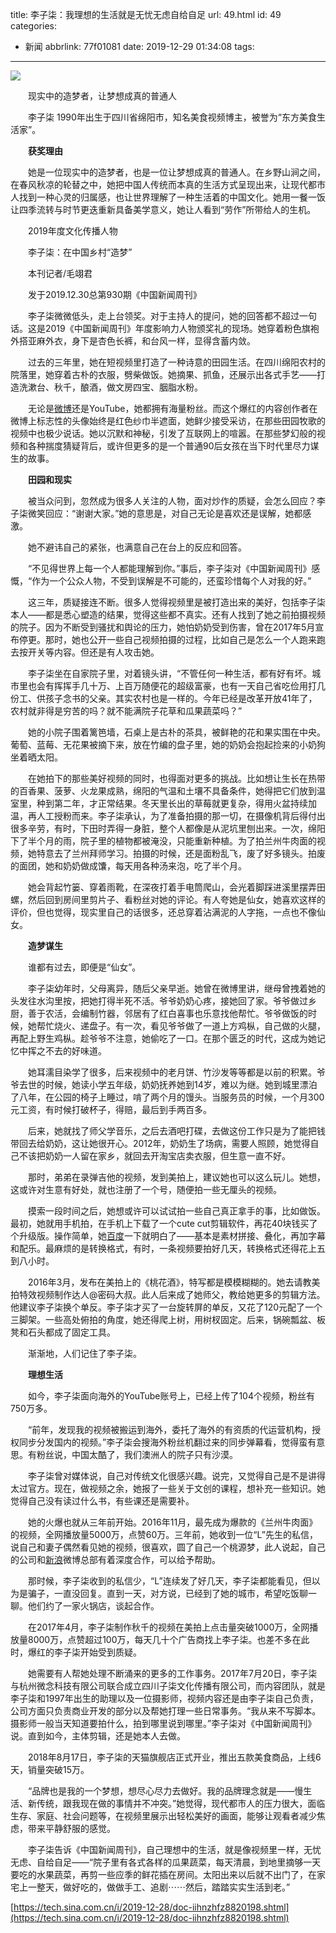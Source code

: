 title: 李子柒：我理想的生活就是无忧无虑自给自足
url: 49.html
id: 49
categories:
  - 新闻
abbrlink: 77f01081
date: 2019-12-29 01:34:08
tags:
---

![](http://n.sinaimg.cn/tech/transform/211/w550h461/20191228/965e-imfiehr0204396.jpg)

　　现实中的造梦者，让梦想成真的普通人

　　李子柒 1990年出生于四川省绵阳市，知名美食视频博主，被誉为“东方美食生活家”。

　　**获奖理由**

　　她是一位现实中的造梦者，也是一位让梦想成真的普通人。在乡野山涧之间，在春风秋凉的轮替之中，她把中国人传统而本真的生活方式呈现出来，让现代都市人找到一种心灵的归属感，也让世界理解了一种生活着的中国文化。她用一餐一饭让四季流转与时节更迭重新具备美学意义，她让人看到“劳作”所带给人的生机。

　　2019年度文化传播人物

　　李子柒：在中国乡村“造梦” 

　　本刊记者/毛翊君

　　发于2019.12.30总第930期《中国新闻周刊》

　　李子柒微微低头，走上台领奖。对于主持人的提问，她的回答都不超过一句话。这是2019《中国新闻周刊》年度影响力人物颁奖礼的现场。她穿着粉色旗袍外搭亚麻外衣，身下是杏色长裤，和台风一样，显得含蓄内敛。

　　过去的三年里，她在短视频里打造了一种诗意的田园生活。在四川绵阳农村的院落里，她穿着古朴的衣服，劈柴做饭。她摘果、抓鱼，还展示出各式手艺——打造洗漱台、秋千，酿酒，做文房四宝、胭脂水粉。

　　无论是[微博](http://stock.finance.sina.com.cn/usstock/quotes/WB.html)还是YouTube，她都拥有海量粉丝。而这个爆红的内容创作者在微博上标志性的头像始终是红色纱巾半遮面，她鲜少接受采访，在那些田园牧歌的视频中也极少说话。她以沉默和神秘，引发了互联网上的喧嚣。在那些梦幻般的视频和各种揣度猜疑背后，或许但更多的是一个普通90后女孩在当下时代里尽力谋生的故事。

　　**田园和现实**

　　被当众问到，忽然成为很多人关注的人物，面对炒作的质疑，会怎么回应？李子柒微笑回应：“谢谢大家。”她的意思是，对自己无论是喜欢还是误解，她都感激。

　　她不避讳自己的紧张，也满意自己在台上的反应和回答。

　　“不见得世界上每一个人都能理解到你。”事后，李子柒对《中国新闻周刊》感慨，“作为一个公众人物，不受到误解是不可能的，还蛮珍惜每个人对我的好。”

　　这三年，质疑接连不断。很多人觉得视频里是被打造出来的美好，包括李子柒本人——都是悉心塑造的结果，觉得这些都不真实。还有人找到了她之前拍摄视频的院子。因为不断受到骚扰和舆论的压力，她怕奶奶受到伤害，曾在2017年5月宣布停更。那时，她也公开一些自己视频拍摄的过程，比如自己是怎么一个人跑来跑去按开关等内容。但还是有人攻击她。

　　李子柒坐在自家院子里，对着镜头讲，“不管任何一种生活，都有好有坏。城市里也会有挥挥手几十万、上百万随便花的超级富豪，也有一天自己省吃俭用打几份工、供孩子念书的父亲。其实农村也是一样的。今年已经是改革开放41年了，农村就非得是穷苦的吗？就不能满院子花草和瓜果蔬菜吗？”

　　她的小院子围着篱笆墙，石桌上是古朴的茶具，被鲜艳的花和果实围在中央。葡萄、蓝莓、无花果被摘下来，放在竹编的盘子里，她的奶奶会抱起捡来的小奶狗坐着晒太阳。

　　在她拍下的那些美好视频的同时，也得面对更多的挑战。比如想让生长在热带的百香果、菠萝、火龙果成熟，绵阳的气温和土壤不具备条件，她得把它们放到温室里，种到第二年，才正常结果。冬天里长出的草莓就更复杂，得用火盆持续加温，再人工授粉而来。李子柒承认，为了准备拍摄的那一切，在摄像机背后得付出很多辛劳，有时，下田时弄得一身脏，整个人都像是从泥坑里刨出来。一次，绵阳下了半个月的雨，院子里的植物都被淹没，只能重新种植。为了拍兰州牛肉面的视频，她特意去了兰州拜师学习。拍摄的时候，还是面粉乱飞，废了好多镜头。拍废的面团，她和奶奶做成馕，每天用各种汤来泡，吃了半个月。

　　她会背起竹篓、穿着雨靴，在深夜打着手电筒爬山，会光着脚踩进溪里摆弄田螺，然后回到房间里剪片子、看粉丝对她的评论。有人夸她是仙女，她喜欢这样的评价，但也觉得，现实里自己的话很多，还总穿着沾满泥的人字拖，一点也不像仙女。

　　**造梦谋生**

　　谁都有过去，即便是“仙女”。

　　李子柒幼年时，父母离异，随后父亲早逝。她曾在微博里讲，继母曾拽着她的头发往水沟里按，把她打得半死不活。爷爷奶奶心疼，接她回了家。爷爷做过乡厨，善于农活，会编制竹器，邻居有了红白喜事也乐意找他帮忙。爷爷做饭的时候，她帮忙烧火、递盘子。有一次，看见爷爷做了一道上方鸡枞，自己做的火腿，再配上野生鸡枞。趁爷爷不注意，她偷吃了一口。在那个匮乏的时代，这成为她记忆中挥之不去的好味道。

　　她耳濡目染学了很多，后来视频中的老月饼、竹沙发等等都是以前的积累。爷爷去世的时候，她读小学五年级，奶奶抚养她到14岁，难以为继。她到城里漂泊了八年，在公园的椅子上睡过，啃了两个月的馒头。当服务员的时候，一个月300元工资，有时候打破杯子，得赔，最后到手两百多。

　　后来，她就找了师父学音乐，之后去酒吧打碟，去做这份工作只是为了能把钱带回去给奶奶，这让她很开心。2012年，奶奶生了场病，需要人照顾，她觉得自己不该把奶奶一人留在家乡，就回去开淘宝店卖衣服，但生意一直不好。

　　那时，弟弟在录弹吉他的视频，发到美拍上，建议她也可以这么玩儿。她想，这或许对生意有好处，就也注册了一个号，随便拍一些无厘头的视频。

　　摸索一段时间之后，她想或许可以试试拍一些自己真正拿手的事，比如做饭。最初，她就用手机拍，在手机上下载了一个cute cut剪辑软件，再花40块钱买了个升级版。操作简单，她[百度](http://stock.finance.sina.com.cn/usstock/quotes/BIDU.html)一下就明白了——基本是素材拼接、叠化，再加字幕和配乐。最麻烦的是转换格式，有时，一条视频要拍好几天，转换格式还得花上五到八小时。

　　2016年3月，发布在美拍上的《桃花酒》，特写都是模模糊糊的。她去请教美拍特效视频制作达人@密码大叔。此人后来成了她师父，教给她更多的剪辑方法。他建议李子柒换个单反。李子柒才买了一台旋转屏的单反，又花了120元配了一个三脚架。一些高处俯拍的角度，她还得爬上树，用树杈固定。后来，锅碗瓢盆、板凳和石头都成了固定工具。

　　渐渐地，人们记住了李子柒。

　　**理想生活**

　　如今，李子柒面向海外的YouTube账号上，已经上传了104个视频，粉丝有750万多。

　　“前年，发现我的视频被搬运到海外，委托了海外的有资质的代运营机构，授权同步分发国内的视频。”李子柒会搜海外粉丝机翻过来的同步弹幕看，觉得蛮有意思。有粉丝说，中国太酷了，我们澳洲人的院子只有沙漠。

　　李子柒曾对媒体说，自己对传统文化很感兴趣。说完，又觉得自己是不是讲得太过官方。现在，做视频之余，她报了一些关于文创的课程，想补充一些知识。她觉得自己没有读过什么书，有些课还是需要补。

　　她的火爆也就从三年前开始。2016年11月，最先成为爆款的《兰州牛肉面》的视频，全网播放量5000万，点赞60万。三年前，她收到一位“L”先生的私信，说自己和妻子偶然看见她的视频，很喜欢，圆了自己一个桃源梦，此人说起，自己的公司和[新浪](http://stock.finance.sina.com.cn/usstock/quotes/SINA.html)微博总部有着深度合作，可以给予帮助。

　　那时候，李子柒收到的私信少，“L”连续发了好几天，李子柒都能看见，但以为是骗子，一直没回复。直到一天，对方说，已经到了她的城市，希望吃饭聊一聊。他们约了一家火锅店，谈起合作。

　　在2017年4月，李子柒制作秋千的视频在美拍上点击量突破1000万，全网播放量8000万，点赞超过100万，每天几十个广告商找上李子柒。也差不多在此时，爆红的李子柒开始受到质疑。

　　她需要有人帮她处理不断涌来的更多的工作事务。2017年7月20日，李子柒与杭州微念科技有限公司联合成立四川子柒文化传播有限公司，而内容团队，就是李子柒和1997年出生的助理以及一位摄影师，视频内容还是由李子柒自己负责，公司方面只负责商业开发的部分以及帮她打理一些日常事务。“我从来不写脚本。摄影师一般当天知道要拍什么，拍到哪里说到哪里。”李子柒对《中国新闻周刊》说。直到如今，主体剪辑，还是她本人去做。

　　2018年8月17日，李子柒的天猫旗舰店正式开业，推出五款美食商品，上线6天，销量突破15万。

　　“品牌也是我的一个梦想，想尽心尽力去做好。我的品牌理念就是——慢生活、新传统，跟我现在做的事情并不冲突。”她觉得，现代都市人的压力很大，面临生存、家庭、社会问题等，在视频里展示出轻松美好的画面，能够让观看者减少焦虑，带来平静舒服的感觉。

　　李子柒告诉《中国新闻周刊》，自己理想中的生活，就是像视频里一样，无忧无虑、自给自足——“院子里有各式各样的瓜果蔬菜，每天清晨，到地里摘够一天要吃的水果蔬菜，再剪一些应季的鲜花插在房间。太阳出来以后就不出门了，在家宅上一整天，做好吃的，做做手工、追剧⋯⋯然后，踏踏实实生活到老。”

[https://tech.sina.com.cn/i/2019-12-28/doc-iihnzhfz8820198.shtml](https://tech.sina.com.cn/i/2019-12-28/doc-iihnzhfz8820198.shtml)